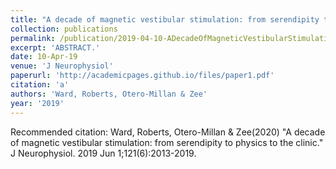 ```yaml
---
title: "A decade of magnetic vestibular stimulation: from serendipity to physics to the clinic."
collection: publications
permalink: /publication/2019-04-10-ADecadeOfMagneticVestibularStimulation_FromSerendipityToPhysics
excerpt: 'ABSTRACT.'
date: 10-Apr-19
venue: 'J Neurophysiol'
paperurl: 'http://academicpages.github.io/files/paper1.pdf'
citation: 'a'
authors: 'Ward, Roberts, Otero-Millan & Zee'
year: '2019'
---
```


Recommended citation: Ward, Roberts, Otero-Millan & Zee(2020) "A decade of magnetic vestibular stimulation: from serendipity to physics to the clinic." J Neurophysiol. 2019 Jun 1;121(6):2013-2019. 
